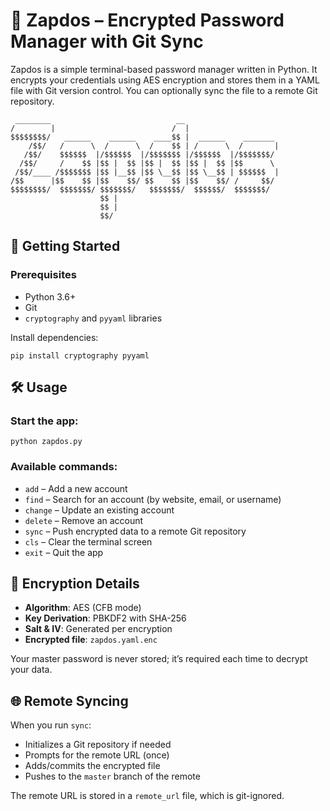 # 🔐 Zapdos – Encrypted Password Manager with Git Sync

Zapdos is a simple terminal-based password manager written in Python. It encrypts your credentials using AES encryption and stores them in a YAML file with Git version control. You can optionally sync the file to a remote Git repository.

```
 ________                            __                     
/        |                          /  |                    
$$$$$$$$/   ______    ______    ____$$ |  ______    _______ 
    /$$/   /      \  /      \  /    $$ | /      \  /       |
   /$$/    $$$$$$  |/$$$$$$  |/$$$$$$$ |/$$$$$$  |/$$$$$$$/ 
  /$$/     /    $$ |$$ |  $$ |$$ |  $$ |$$ |  $$ |$$      \ 
 /$$/____ /$$$$$$$ |$$ |__$$ |$$ \__$$ |$$ \__$$ | $$$$$$  |
/$$      |$$    $$ |$$    $$/ $$    $$ |$$    $$/ /     $$/ 
$$$$$$$$/  $$$$$$$/ $$$$$$$/   $$$$$$$/  $$$$$$/  $$$$$$$/  
                    $$ |                                    
                    $$ |                                    
                    $$/                                     
```

## 🚀 Getting Started

### Prerequisites

* Python 3.6+
* Git
* `cryptography` and `pyyaml` libraries

Install dependencies:

```
pip install cryptography pyyaml
```

## 🛠 Usage

### Start the app:

```
python zapdos.py
```

### Available commands:

* `add` – Add a new account
* `find` – Search for an account (by website, email, or username)
* `change` – Update an existing account
* `delete` – Remove an account
* `sync` – Push encrypted data to a remote Git repository
* `cls` – Clear the terminal screen
* `exit` – Quit the app

## 🔐 Encryption Details

* **Algorithm**: AES (CFB mode)
* **Key Derivation**: PBKDF2 with SHA-256
* **Salt & IV**: Generated per encryption
* **Encrypted file**: `zapdos.yaml.enc`

Your master password is never stored; it’s required each time to decrypt your data.

## 🌐 Remote Syncing

When you run `sync`:

* Initializes a Git repository if needed
* Prompts for the remote URL (once)
* Adds/commits the encrypted file
* Pushes to the `master` branch of the remote

The remote URL is stored in a `remote_url` file, which is git-ignored.
